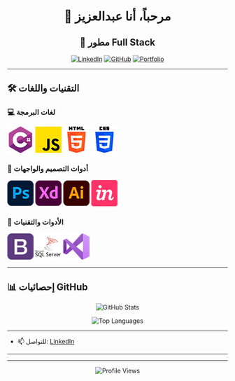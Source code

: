 <div align="center">

# 👋 مرحباً، أنا عبدالعزيز

## 🚀 مطور Full Stack

[![LinkedIn](https://img.shields.io/badge/LinkedIn-0077B5?style=for-the-badge&logo=linkedin&logoColor=white)](https://linkedin.com/in/azizalhlwah)
[![GitHub](https://img.shields.io/badge/GitHub-100000?style=for-the-badge&logo=github&logoColor=white)](https://github.com/AzizAlhlwah)
[![Portfolio](https://img.shields.io/badge/Portfolio-FF5722?style=for-the-badge&logo=todoist&logoColor=white)](#)

</div>

---

## 🛠️ التقنيات واللغات

### 💻 لغات البرمجة
![C#](https://github.com/AzizAlhlwah/AzizAlhlwah/blob/main/icons/C%23.png?raw=true "C#")
![JavaScript](https://github.com/AzizAlhlwah/AzizAlhlwah/blob/main/icons/JS.png?raw=true "JavaScript")
![HTML5](https://github.com/AzizAlhlwah/AzizAlhlwah/blob/main/icons/html.png?raw=true "HTML5")
![CSS3](https://github.com/AzizAlhlwah/AzizAlhlwah/blob/main/icons/CSS.png?raw=true "CSS3")

### 🎨 أدوات التصميم والواجهات
![Adobe Photoshop](https://github.com/AzizAlhlwah/AzizAlhlwah/blob/main/icons/Photoshop.png?raw=true "Adobe Photoshop")
![Adobe XD](https://github.com/AzizAlhlwah/AzizAlhlwah/blob/main/icons/XD.png?raw=true "Adobe XD")
![Adobe Illustrator](https://github.com/AzizAlhlwah/AzizAlhlwah/blob/main/icons/illstraetor.png?raw=true "Adobe Illustrator")
![Adobe InDesign](https://github.com/AzizAlhlwah/AzizAlhlwah/blob/main/icons/in.png?raw=true "Adobe InDesign")

### 🔧 الأدوات والتقنيات
![Bootstrap](https://github.com/AzizAlhlwah/AzizAlhlwah/blob/main/icons/Bootstarb.png?raw=true "Bootstrap")
![SQL Server](https://github.com/AzizAlhlwah/AzizAlhlwah/blob/main/icons/SQL.png?raw=true "SQL Server")
![Visual Studio](https://github.com/AzizAlhlwah/AzizAlhlwah/blob/main/icons/VS.png?raw=true "Visual Studio")

---

## 📊 إحصائيات GitHub

<div align="center">

![GitHub Stats](https://github-readme-stats.vercel.app/api?username=AzizAlhlwah&show_icons=true&theme=tokyonight&hide_border=true&count_private=true)

![Top Languages](https://github-readme-stats.vercel.app/api/top-langs/?username=AzizAlhlwah&layout=compact&theme=tokyonight&hide_border=true)

</div>

---


- 📫 للتواصل: [LinkedIn](https://linkedin.com/in/azizalhlwah)

---


---

<div align="center">


![Profile Views](https://komarev.com/ghpvc/?username=AzizAlhlwah&style=flat-square&color=blue)

</div>
